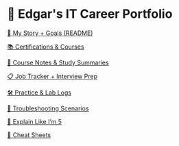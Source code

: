 # 🚀 Edgar's IT Career Portfolio

[🧠 My Story + Goals (README)](mystory&goals.md)

[
📚 Certifications & Courses](%F0%9F%9A%80%20Edgar's%20IT%20Career%20Portfolio%20239f13f38cf680e08862d5ba09fef8a1/%F0%9F%93%9A%20Certifications%20&%20Courses%20239f13f38cf6800782c8f3e5fcebdec4.md)

[
🔧 Course Notes & Study Summaries](%F0%9F%9A%80%20Edgar's%20IT%20Career%20Portfolio%20239f13f38cf680e08862d5ba09fef8a1/%F0%9F%94%A7%20Course%20Notes%20&%20Study%20Summaries%20239f13f38cf68004ab81eb579533bbf2.md)

[
📋 Job Tracker + Interview Prep](%F0%9F%9A%80%20Edgar's%20IT%20Career%20Portfolio%20239f13f38cf680e08862d5ba09fef8a1/%F0%9F%93%8B%20Job%20Tracker%20+%20Interview%20Prep%20239f13f38cf680a1a246cf3d2ea58b87.md)

[🛠 Practice & Lab Logs](%F0%9F%9A%80%20Edgar's%20IT%20Career%20Portfolio%20239f13f38cf680e08862d5ba09fef8a1/%F0%9F%9B%A0%20Practice%20&%20Lab%20Logs%20239f13f38cf68031b643c5de6ffa5839.md)

[
📄 Troubleshooting Scenarios](%F0%9F%9A%80%20Edgar's%20IT%20Career%20Portfolio%20239f13f38cf680e08862d5ba09fef8a1/%F0%9F%93%84%20Troubleshooting%20Scenarios%20239f13f38cf6802f87b1fd70b30fbe72.md)

[
🧠 Explain Like I’m 5](%F0%9F%9A%80%20Edgar's%20IT%20Career%20Portfolio%20239f13f38cf680e08862d5ba09fef8a1/%F0%9F%A7%A0%20Explain%20Like%20I%E2%80%99m%205%20239f13f38cf680beb2a9f2f4e6200317.md)

[
🧾 Cheat Sheets](%F0%9F%9A%80%20Edgar's%20IT%20Career%20Portfolio%20239f13f38cf680e08862d5ba09fef8a1/%F0%9F%A7%BE%20Cheat%20Sheets%20239f13f38cf6808babfeef30da3deb46.md)
